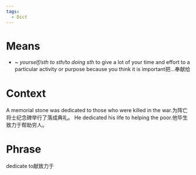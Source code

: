 ```yaml
---
tags:
  - Dict
---
```

# Means
- *~ yourself/sth to sth/to doing sth* to give a lot of your time and effort to a particular activity or purpose because you think it is important把…奉献给
# Context
A memorial stone was dedicated to those who were killed in the war.为阵亡将士纪念碑举行了落成典礼。
He dedicated his life to helping the poor.他毕生致力于帮助穷人。
# Phrase
dedicate to献致力于